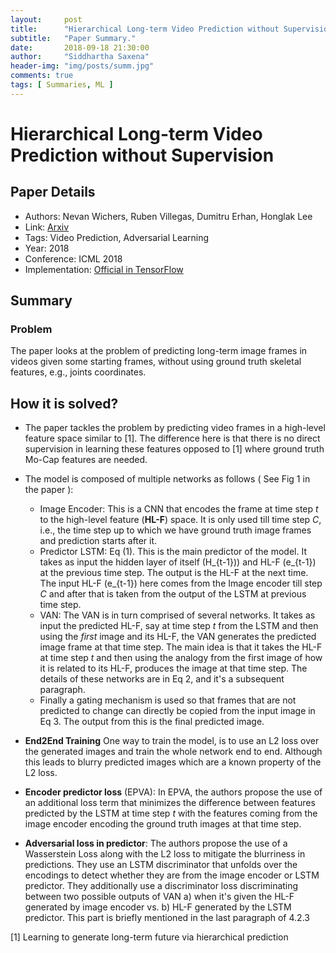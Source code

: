```yaml
---
layout:     post
title:      "Hierarchical Long-term Video Prediction without Supervision."
subtitle:   "Paper Summary."
date:       2018-09-18 21:30:00
author:     "Siddhartha Saxena"
header-img: "img/posts/summ.jpg"
comments: true
tags: [ Summaries, ML ]
--- 
```


# Hierarchical Long-term Video Prediction without Supervision

## Paper Details

* Authors: Nevan Wichers, Ruben Villegas, Dumitru Erhan, Honglak Lee
* Link: [Arxiv](https://arxiv.org/pdf/1806.04768.pdf)
* Tags: Video Prediction, Adversarial Learning
* Year: 2018
* Conference: ICML 2018
* Implementation: [Official in TensorFlow](https://github.com/brain-research/long-term-video-prediction-without-supervision)

## Summary

### Problem 

The paper looks at the problem of predicting long-term image frames in videos given some starting frames, without using ground truth
skeletal features, e.g., joints coordinates.

## How it is solved?

* The paper tackles the problem by predicting video frames in a high-level feature space similar to [1]. The difference
here is that there is no direct supervision in learning these features opposed to [1] where ground truth Mo-Cap features are
needed.
* The model is composed of multiple networks as follows ( See Fig 1 in the paper ):
    * Image Encoder: This is a CNN that encodes the frame at time step *t* to the high-level feature (**HL-F**) space. It is only used till time
step *C*, i.e., the time step up to which we have ground truth image frames and prediction starts after it.
    * Predictor LSTM: Eq (1). This is the main predictor of the model. It takes as input the hidden layer of itself (H_{t-1})) and HL-F (e_{t-1}) at the previous time step. The output is the HL-F at the next time. The input HL-F (e_{t-1}) here comes from the Image encoder
till step *C* and after that is taken from the output of the LSTM at previous time step. 
    * VAN: The VAN is in turn comprised of several networks. It takes as input the predicted HL-F, say at time step *t* 
from the LSTM and then using the *first* image and its HL-F, the VAN generates the predicted image frame at that time step.
The main idea is that it takes the HL-F at time step *t* and then using the analogy from the first image of how it is related to its HL-F, produces the image at that time step. The details of these networks are in Eq 2, and it's a subsequent paragraph.
   * Finally a gating mechanism is used so that frames that are not predicted to change can directly be copied from the input image in Eq 3. The output from this is the final predicted image.

* **End2End Training** One way to train the model, is to use an L2 loss over the generated images and train the whole network
end to end. Although this leads to blurry predicted images which are a known property of the L2 loss.
* **Encoder predictor loss** (EPVA): In EPVA, the authors propose the use of an additional loss term that minimizes the difference between features predicted by the LSTM at time step *t* with the features coming from the image encoder encoding the ground truth images at that time step.
* **Adversarial loss in predictor**: The authors propose the use of a Wasserstein Loss along with the L2 loss to mitigate the blurriness in predictions. They use an LSTM discriminator that unfolds over the encodings to detect whether they are from the image encoder or LSTM predictor. They additionally use a discriminator loss discriminating between two possible outputs of VAN a) when it's given the HL-F generated by image encoder vs. b) HL-F generated by the LSTM predictor. This part is briefly mentioned in the last paragraph of 4.2.3

[1] Learning to generate long-term future via hierarchical prediction

